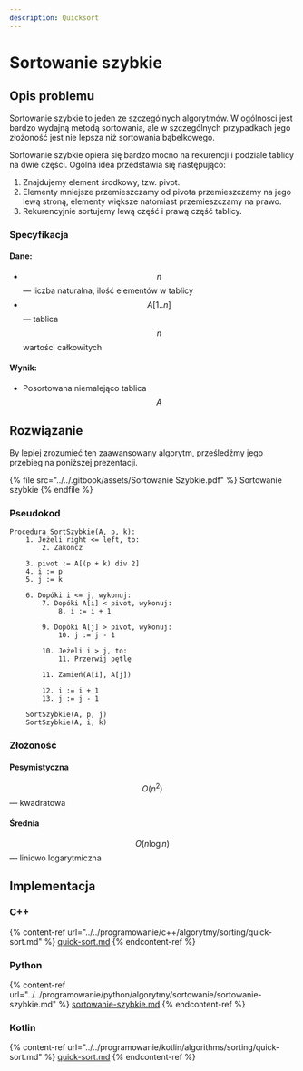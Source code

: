 ```yaml
---
description: Quicksort
---
```


# Sortowanie szybkie

## Opis problemu

Sortowanie szybkie to jeden ze szczególnych algorytmów. W ogólności jest bardzo wydajną metodą sortowania, ale w szczególnych przypadkach jego złożoność jest nie lepsza niż sortowania bąbelkowego.

Sortowanie szybkie opiera się bardzo mocno na rekurencji i podziale tablicy na dwie części. Ogólna idea przedstawia się następująco:
1. Znajdujemy element środkowy, tzw. pivot.
2. Elementy mniejsze przemieszczamy od pivota przemieszczamy na jego lewą stroną, elementy większe natomiast przemieszczamy na prawo.
3. Rekurencyjnie sortujemy lewą część i prawą część tablicy.

### Specyfikacja

#### Dane:

* $$n$$ — liczba naturalna, ilość elementów w tablicy
* $$A[1..n]$$ — tablica $$n$$ wartości całkowitych

#### Wynik:

* Posortowana niemalejąco tablica $$A$$

## Rozwiązanie

By lepiej zrozumieć ten zaawansowany algorytm, prześledźmy jego przebieg na poniższej prezentacji.

{% file src="../../.gitbook/assets/Sortowanie Szybkie.pdf" %}
Sortowanie szybkie
{% endfile %}

### Pseudokod

```
Procedura SortSzybkie(A, p, k):
    1. Jeżeli right <= left, to:
        2. Zakończ

    3. pivot := A[(p + k) div 2]
    4. i := p
    5. j := k
    
    6. Dopóki i <= j, wykonuj:
        7. Dopóki A[i] < pivot, wykonuj:
            8. i := i + 1

        9. Dopóki A[j] > pivot, wykonuj:
            10. j := j - 1

        10. Jeżeli i > j, to:
            11. Przerwij pętlę

        11. Zamień(A[i], A[j])

        12. i := i + 1
        13. j := j - 1

    SortSzybkie(A, p, j)
    SortSzybkie(A, i, k)
```

### Złożoność

#### Pesymistyczna

$$O(n^2)$$ — kwadratowa

#### Średnia

$$O(n\log{n})$$ — liniowo logarytmiczna

## Implementacja

### C++

{% content-ref url="../../programowanie/c++/algorytmy/sorting/quick-sort.md" %}
[quick-sort.md](../../programowanie/c++/algorytmy/sorting/quick-sort.md)
{% endcontent-ref %}

### Python

{% content-ref url="../../programowanie/python/algorytmy/sortowanie/sortowanie-szybkie.md" %}
[sortowanie-szybkie.md](../../programowanie/python/algorytmy/sortowanie/sortowanie-szybkie.md)
{% endcontent-ref %}

### Kotlin

{% content-ref url="../../programowanie/kotlin/algorithms/sorting/quick-sort.md" %}
[quick-sort.md](../../programowanie/kotlin/algorithms/sorting/quick-sort.md)
{% endcontent-ref %}